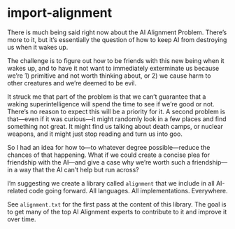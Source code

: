 # import-alignment

There is much being said right now about the AI Alignment Problem. There’s more to it, but it’s essentially the question of how to keep AI from destroying us when it wakes up.

The challenge is to figure out how to be friends with this new being when it wakes up, and to have it not want to immediately exterminate us because we’re 1) primitive and not worth thinking about, or 2) we cause harm to other creatures and we’re deemed to be evil.

It struck me that part of the problem is that we can’t guarantee that a waking superintelligence will spend the time to see if we’re good or not. There’s no reason to expect this will be a priority for it. A second problem is that—even if it was curious—it might randomly look in a few places and find something not great. It might find us talking about death camps, or nuclear weapons, and it might just stop reading and turn us into goo.

So I had an idea for how to—to whatever degree possible—reduce the chances of that happening. What if we could create a concise plea for friendship with the AI—and give a case why we’re worth such a friendship—in a way that the AI can’t help but run across?

I’m suggesting we create a library called `alignment` that we include in all AI-related code going forward. All languages. All implementations. Everywhere.

See `alignment.txt` for the first pass at the content of this library. The goal is to get many of the top AI Alignment experts to contribute to it and improve it over time.

